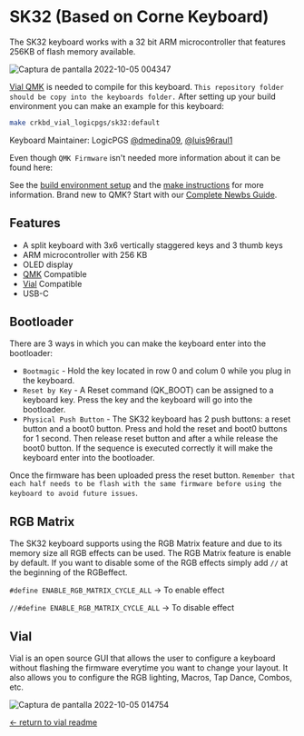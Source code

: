 # SK32 (Based on Corne Keyboard)

The SK32 keyboard works with a 32 bit ARM microcontroller that features 256KB of flash memory available.

![Captura de pantalla 2022-10-05 004347](https://user-images.githubusercontent.com/86707721/193998609-58ceed93-431c-4882-a36e-1b39f36fdfd0.png)

[Vial QMK](https://github.com/vial-kb/vial-qmk) is needed to compile for this keyboard. `This repository folder should be copy into the keyboards folder.` After setting up your build environment you can make an example for this keyboard:

```sh
make crkbd_vial_logicpgs/sk32:default
```

Keyboard Maintainer: LogicPGS [@dmedina09](https://github.com/dmedina09), [@luis96raul1](https://github.com/luis96raul1)

Even though `QMK Firmware` isn't needed more information about it can be found here:

See the [build environment setup](https://docs.qmk.fm/#/getting_started_build_tools) and the [make instructions](https://docs.qmk.fm/#/getting_started_make_guide) for more information. Brand new to QMK? Start with our [Complete Newbs Guide](https://docs.qmk.fm/#/newbs).

## Features

* A split keyboard with 3x6 vertically staggered keys and 3 thumb keys
* ARM microcontroller with 256 KB
* OLED display
* [QMK](https://docs.qmk.fm/#/) Compatible
* [Vial](https://get.vial.today/) Compatible
* USB-C

## Bootloader
There are 3 ways in which you can make the keyboard enter into the bootloader:

* `Bootmagic` - Hold the key located in row 0 and colum 0 while you plug in the keyboard.
* `Reset by Key` - A Reset command (QK_BOOT) can be assigned to a keyboard key. Press the key and the keyboard will go into the bootloader.
* `Physical Push Button` - The SK32 keyboard has 2 push buttons: a reset button and a boot0 button. Press and hold the reset and boot0 buttons for 1 second. Then release reset button and after a while release the boot0 button. If the sequence is executed correctly it will make the keyboard enter into the bootloader.

Once the firmware has been uploaded press the reset button. `Remember that each half needs to be flash with the same firmware before using the keyboard to avoid future issues`.

## RGB Matrix
The SK32 keyboard supports using the RGB Matrix feature and due to its memory size all RGB effects can be used. The RGB Matrix feature is enable by default. If you want to disable some of the RGB effects simply add `//` at the beginning of the RGBeffect.

`#define ENABLE_RGB_MATRIX_CYCLE_ALL` -> To enable effect

`//#define ENABLE_RGB_MATRIX_CYCLE_ALL` -> To disable effect

## Vial
Vial is an open source GUI that allows the user to configure a keyboard without flashing the firmware everytime you want to change your layout. It also allows you to configure the RGB lighting, Macros, Tap Dance, Combos, etc.

![Captura de pantalla 2022-10-05 014754](https://user-images.githubusercontent.com/86707721/193998481-308e92c4-f2f9-4f99-a9d5-0cb6bfd61146.png)

<a href="https://github.com/luis96raul1/crkbd_vial_logicpgs"><- return to vial readme</a>
